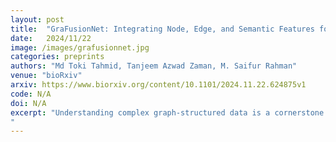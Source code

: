 ```yaml
---
layout: post
title:  "GraFusionNet: Integrating Node, Edge, and Semantic Features for Enhanced Graph Representations"
date:   2024/11/22
image: /images/grafusionnet.jpg
categories: preprints
authors: "Md Toki Tahmid, Tanjeem Azwad Zaman, M. Saifur Rahman"
venue: "bioRxiv"
arxiv: https://www.biorxiv.org/content/10.1101/2024.11.22.624875v1
code: N/A
doi: N/A
excerpt: "Understanding complex graph-structured data is a cornerstone of modern research in fields like cheminformatics and bioinformatics, where molecules and biological systems are naturally represented as graphs. However, traditional graph neural networks (GNNs) often fall short by focusing mainly on node features while overlooking the rich information encoded in edges. To bridge this gap, we present GraFusionNet, a framework designed to integrate node, edge, and molecular-level semantic features for enhanced graph classification. By employing a dual-graph autoencoder, GraFusionNet transforms edges into nodes via a line graph conversion, enabling it to capture intricate relationships within the graph structure. Additionally, the incorporation of Chem-BERT embeddings introduces semantic molecular insights, creating a comprehensive feature representation that combines structural and contextual information. Our experiments on benchmark datasets, such as Tox21 and HIV, highlight GraFusionNet's superior performance in tasks like toxicity prediction, significantly surpassing traditional models. By providing a holistic approach to graph data analysis, GraFusionNet sets a new standard in leveraging multi-dimensional features for complex predictive tasks.
"
---
```

